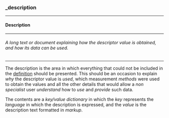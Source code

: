 ### _description



------
#### Description



------
###### A long text or document explaining how the descriptor value is obtained, and how its data can be used.



------
The description is the area in which everything that could not be included in the [definition](_definition) should be presented. This should be an occasion to explain *why* the descriptor value is *used*, which measurement *methods* were used to obtain the values and all the other details that would allow a *non specialist* user *understand* how to *use* and *provide* such data.

The contents are a *key/value dictionary* in which the *key* represents the *language* in which the description is expressed, and the *value* is the description text formatted in *markup*.